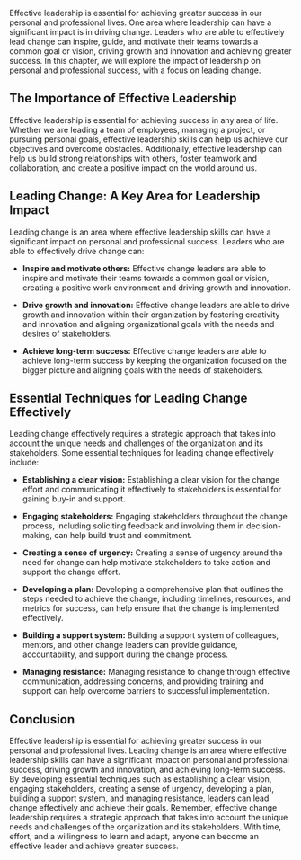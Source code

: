 
Effective leadership is essential for achieving greater success in our personal and professional lives. One area where leadership can have a significant impact is in driving change. Leaders who are able to effectively lead change can inspire, guide, and motivate their teams towards a common goal or vision, driving growth and innovation and achieving greater success. In this chapter, we will explore the impact of leadership on personal and professional success, with a focus on leading change.

The Importance of Effective Leadership
--------------------------------------

Effective leadership is essential for achieving success in any area of life. Whether we are leading a team of employees, managing a project, or pursuing personal goals, effective leadership skills can help us achieve our objectives and overcome obstacles. Additionally, effective leadership can help us build strong relationships with others, foster teamwork and collaboration, and create a positive impact on the world around us.

Leading Change: A Key Area for Leadership Impact
------------------------------------------------

Leading change is an area where effective leadership skills can have a significant impact on personal and professional success. Leaders who are able to effectively drive change can:

* **Inspire and motivate others:** Effective change leaders are able to inspire and motivate their teams towards a common goal or vision, creating a positive work environment and driving growth and innovation.

* **Drive growth and innovation:** Effective change leaders are able to drive growth and innovation within their organization by fostering creativity and innovation and aligning organizational goals with the needs and desires of stakeholders.

* **Achieve long-term success:** Effective change leaders are able to achieve long-term success by keeping the organization focused on the bigger picture and aligning goals with the needs of stakeholders.

Essential Techniques for Leading Change Effectively
---------------------------------------------------

Leading change effectively requires a strategic approach that takes into account the unique needs and challenges of the organization and its stakeholders. Some essential techniques for leading change effectively include:

* **Establishing a clear vision:** Establishing a clear vision for the change effort and communicating it effectively to stakeholders is essential for gaining buy-in and support.

* **Engaging stakeholders:** Engaging stakeholders throughout the change process, including soliciting feedback and involving them in decision-making, can help build trust and commitment.

* **Creating a sense of urgency:** Creating a sense of urgency around the need for change can help motivate stakeholders to take action and support the change effort.

* **Developing a plan:** Developing a comprehensive plan that outlines the steps needed to achieve the change, including timelines, resources, and metrics for success, can help ensure that the change is implemented effectively.

* **Building a support system:** Building a support system of colleagues, mentors, and other change leaders can provide guidance, accountability, and support during the change process.

* **Managing resistance:** Managing resistance to change through effective communication, addressing concerns, and providing training and support can help overcome barriers to successful implementation.

Conclusion
----------

Effective leadership is essential for achieving greater success in our personal and professional lives. Leading change is an area where effective leadership skills can have a significant impact on personal and professional success, driving growth and innovation, and achieving long-term success. By developing essential techniques such as establishing a clear vision, engaging stakeholders, creating a sense of urgency, developing a plan, building a support system, and managing resistance, leaders can lead change effectively and achieve their goals. Remember, effective change leadership requires a strategic approach that takes into account the unique needs and challenges of the organization and its stakeholders. With time, effort, and a willingness to learn and adapt, anyone can become an effective leader and achieve greater success.
